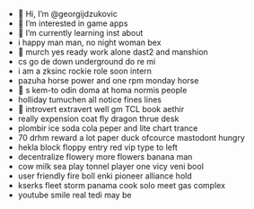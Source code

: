 - 👋 Hi, I’m @georgijdzukovic
- 👀 I’m interested in game apps
- 🌱 I’m currently learning inst about
- i happy man man, no night woman bex
- 👀 murch yes ready work alone dast2 and manshion
- cs go de down underground do re mi
- i am a zksinc rockie role soon intern
- pazuha horse power and one rpm monday horse
- 👀 s kem-to odin doma at homa normis people
- holliday tumuchen all notice fines lines
- 🌱 introvert extravert well gm TCL book aethir
- really expension coat fly dragon thrue desk
- plombir ice soda cola  peper and lite chart trance
- 70 drhm reward a lot paper duck ofcource mastodont hungry
- hekla block floppy entry red vip type to left
- decentralize flowery more flowers banana man
- cow milk sea play tonnel player one vicy veni bool
- user friendly fire boll enki pioneer alliance hold
- kserks fleet storm panama cook solo meet gas complex
- youtube smile real tedi may be
